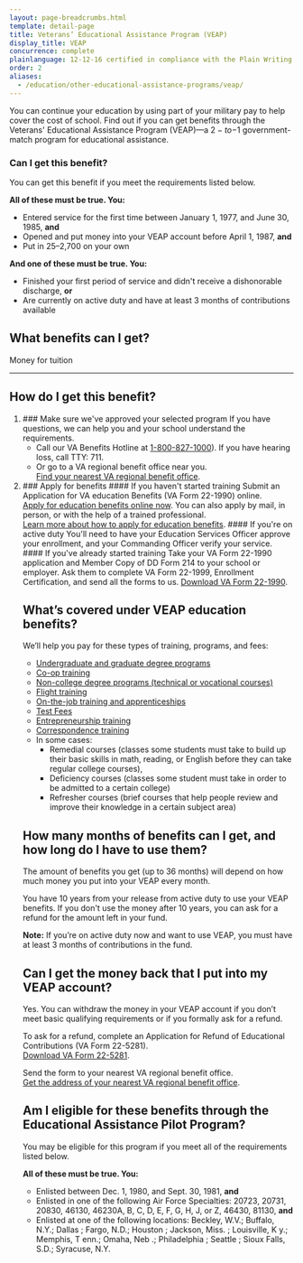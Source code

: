 ```yaml
---
layout: page-breadcrumbs.html
template: detail-page
title: Veterans’ Educational Assistance Program (VEAP)
display_title: VEAP
concurrence: complete
plainlanguage: 12-12-16 certified in compliance with the Plain Writing Act
order: 2
aliases:
  - /education/other-educational-assistance-programs/veap/
---
```


<div class="va-introtext">

You can continue your education by using part of your military pay to help cover the cost of school. Find out if you can get benefits through the Veterans' Educational Assistance Program (VEAP)—a $2-to-$1 government-match program for educational assistance.

</div>

<div class="feature" markdown="1">

### Can I get this benefit?

You can get this benefit if you meet the requirements listed below.

**All of these must be true. You:**
  - Entered service for the first time between January 1, 1977, and June 30, 1985, **and**
  - Opened and put money into your VEAP account before April 1, 1987, **and**
  - Put in $25–$2,700 on your own

**And one of these must be true. You:**
  - Finished your first period of service and didn't receive a dishonorable discharge, **or**
  - Are currently on active duty and have at least 3 months of contributions available
  
</div>

## What benefits can I get?
Money for tuition

------

## How do I get this benefit?

<ol class="process">
  <li class="process-step list-one">
    ### Make sure we've approved your selected program
        If you have questions, we can help you and your school understand the requirements.
    <ul>
      <li>Call our VA Benefits Hotline at <a href="tel:+18008271000">1-800-827-1000</a>). If you have hearing loss, call TTY: 711.</li>
      <li>Or go to a VA regional benefit office near you. <br>
        <a href="/find-locations/?facilityType=benefits">Find your nearest VA regional benefit office</a>.</li>
    </ul>
  </li>
  <li class="process-step list-two">
    ### Apply for benefits
    #### If you haven't started training
    Submit an Application for VA education Benefits (VA Form 22-1990) online. <br>
    <a href="/education/apply-for-education-benefits/application/1990/introduction">Apply for education benefits online now</a>.
    You can also apply by mail, in person, or with the help of a trained professional. <br>
    <a href="/education/how-to-apply/">Learn more about how to apply for education benefits</a>.
    #### If you're on active duty
    You'll need to have your Education Services Officer approve your enrollment, and your Commanding Officer verify your service.
    #### If you've already started training
    Take your VA Form 22-1990 application and Member Copy of DD Form 214 to your school or employer. Ask them to complete VA Form 22-1999, Enrollment Certification, and send all the forms to us.
    <a href="https://www.vba.va.gov/pubs/forms/vba-22-1990-are.pdf">Download VA Form 22-1990</a>.

## What’s covered under VEAP education benefits?

We’ll help you pay for these types of training, programs, and fees:

- [Undergraduate and graduate degree programs](/education/about-gi-bill-benefits/how-to-use-benefits/undergraduate-graduate-programs/)
- [Co-op training](/education/about-gi-bill-benefits/how-to-use-benefits/co-op-training/)
- [Non-college degree programs (technical or vocational courses)](/education/about-gi-bill-benefits/how-to-use-benefits/non-college-degree-programs/)
- [Flight training](/education/about-gi-bill-benefits/how-to-use-benefits/flight-training/)
- [On-the-job training and apprenticeships](/education/about-gi-bill-benefits/how-to-use-benefits/on-the-job-training-apprenticeships/)
- [Test Fees](/education/about-gi-bill-benefits/how-to-use-benefits/test-fees/)
- [Entrepreneurship training](/education/about-gi-bill-benefits/how-to-use-benefits/entrepreneurship-training/)
- [Correspondence training](/education/about-gi-bill-benefits/how-to-use-benefits/correspondence-training/)
- In some cases:
  - Remedial courses (classes some students must take to build up their basic skills in math, reading, or English before they can take regular college courses),
  - Deficiency courses (classes some student must take in order to be admitted to a certain college)
  - Refresher courses (brief courses that help people review and improve their knowledge in a certain subject area)

## How many months of benefits can I get, and how long do I have to use them?

The amount of benefits you get (up to 36 months) will depend on how much money you put into your VEAP every month.

You have 10 years from your release from active duty to use your VEAP benefits. If you don't use the money after 10 years, you can ask for a refund for the amount left in your fund.

**Note:** If you’re on active duty now and want to use VEAP, you must have at least 3 months of contributions in the fund.

## Can I get the money back that I put into my VEAP account?

Yes. You can withdraw the money in your VEAP account if you don’t meet basic qualifying requirements or if you formally ask for a refund.

To ask for a refund, complete an Application for Refund of Educational Contributions (VA Form 22-5281).<br>
[Download VA Form 22-5281](https://www.vba.va.gov/pubs/forms/VBA-22-5281-ARE.pdf).

Send the form to your nearest VA regional benefit office. <br>
[Get the address of your nearest VA regional benefit office](/find-locations/?facilityType=benefits).

## Am I eligible for these benefits through the Educational Assistance Pilot Program?

You may be eligible for this program if you meet all of the requirements listed below.

**All of these must be true. You:**

- Enlisted between Dec. 1, 1980, and Sept. 30, 1981, **and**
- Enlisted in one of the following Air Force Specialties: 20723, 20731, 20830, 46130, 46230A, B, C, D, E, F, G, H, J, or Z, 46430, 81130, **and**
- Enlisted at one of the following locations: Beckley, W.V.; Buffalo, N.Y.; Dallas ; Fargo, N.D.; Houston ; Jackson, Miss. ; Louisville, K y.; Memphis, T enn.; Omaha, Neb .; Philadelphia ; Seattle ; Sioux Falls, S.D.; Syracuse, N.Y.
